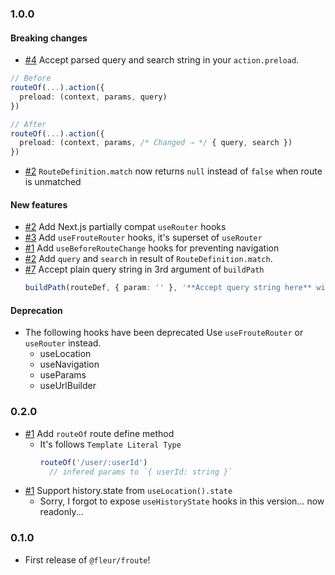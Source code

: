 ### 1.0.0

#### Breaking changes
-  [#4](https://github.com/fleur-js/froute/pull/4) Accept parsed query and search string in your `action.preload`.
  ```ts
  // Before
  routeOf(...).action({
    preload: (context, params, query)
  })

  // After
  routeOf(...).action({
    preload: (context, params, /* Changed ⇢ */ { query, search })
  })
  ```
-  [#2](https://github.com/fleur-js/froute/pull/2) `RouteDefinition.match` now returns `null` instead of `false` when route is unmatched

#### New features

- [#2](https://github.com/fleur-js/froute/pull/2) Add Next.js partially compat `useRouter` hooks
- [#3](https://github.com/fleur-js/froute/pull/3) Add `useFrouteRouter` hooks, it's superset of `useRouter`
- [#1](https://github.com/fleur-js/froute/pull/1) Add `useBeforeRouteChange` hooks for preventing navigation
- [#2](https://github.com/fleur-js/froute/pull/2) Add `query` and `search` in result of `RouteDefinition.match`.
- [#7](https://github.com/fleur-js/froute/pull/7) Accept plain query string in 3rd argument of `buildPath`
  ```ts
  buildPath(routeDef, { param: '' }, '**Accept query string here** without `?` prefix')
  ```


#### Deprecation

- The following hooks have been deprecated
  Use `useFrouteRouter` or `useRouter` instead.
  - useLocation
  - useNavigation
  - useParams
  - useUrlBuilder

### 0.2.0

- [#1](https://github.com/fleur-js/froute/pull/1) Add `routeOf` route define method
  - It's follows `Template Literal Type`
    ```ts
    routeOf('/user/:userId')
      // infered params to `{ userId: string }`
    ```
- [#1](https://github.com/fleur-js/froute/pull/1) Support history.state from `useLocation().state`
  - Sorry, I forgot to expose `useHistoryState` hooks in this version... now readonly...

### 0.1.0

- First release of `@fleur/froute`!
